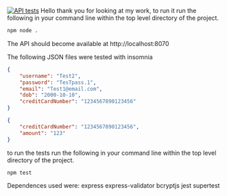 [![API tests](https://github.com/HenryADW/reply_glue/blob/main/.github/workflows/main.yml/badge.svg)](https://github.com/HenryADW/reply_glue/blob/main/.github/workflows/main.yml)
Hello thank you for looking at my work, to run it run the following in your command line within the top level directory of the project.

``` cmd
npm node .
```
The API should become available at http://localhost:8070

The following JSON files were tested with insomnia 
``` JSON
{
	"username": "Test2",
	"password": "TesTpass.1",
	"email": "Test1@email.com",
	"dob": "2000-10-10",
	"creditCardNumber": "1234567890123456"
}
```

```JSON
{
	"creditCardNumber": "1234567890123456",
	"amount": "123"
}

```

to run the tests run the following in your command line within the top level directory of the project.

``` cmd
npm test
```

Dependences used were:
	express
	express-validator
	bcryptjs
	jest
	supertest
